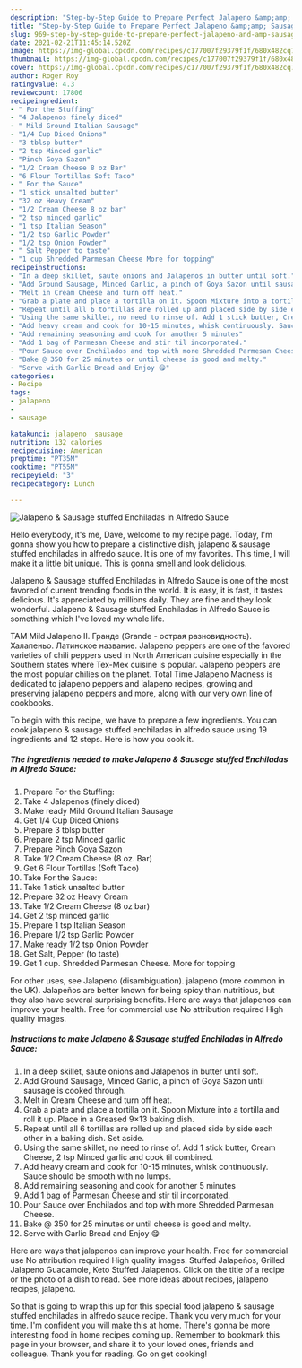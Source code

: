 ```yaml
---
description: "Step-by-Step Guide to Prepare Perfect Jalapeno &amp;amp; Sausage stuffed Enchiladas in Alfredo Sauce"
title: "Step-by-Step Guide to Prepare Perfect Jalapeno &amp;amp; Sausage stuffed Enchiladas in Alfredo Sauce"
slug: 969-step-by-step-guide-to-prepare-perfect-jalapeno-and-amp-sausage-stuffed-enchiladas-in-alfredo-sauce
date: 2021-02-21T11:45:14.520Z
image: https://img-global.cpcdn.com/recipes/c177007f29379f1f/680x482cq70/jalapeno-sausage-stuffed-enchiladas-in-alfredo-sauce-recipe-main-photo.jpg
thumbnail: https://img-global.cpcdn.com/recipes/c177007f29379f1f/680x482cq70/jalapeno-sausage-stuffed-enchiladas-in-alfredo-sauce-recipe-main-photo.jpg
cover: https://img-global.cpcdn.com/recipes/c177007f29379f1f/680x482cq70/jalapeno-sausage-stuffed-enchiladas-in-alfredo-sauce-recipe-main-photo.jpg
author: Roger Roy
ratingvalue: 4.3
reviewcount: 17806
recipeingredient:
- " For the Stuffing"
- "4 Jalapenos finely diced"
- " Mild Ground Italian Sausage"
- "1/4 Cup Diced Onions"
- "3 tblsp butter"
- "2 tsp Minced garlic"
- "Pinch Goya Sazon"
- "1/2 Cream Cheese 8 oz Bar"
- "6 Flour Tortillas Soft Taco"
- " For the Sauce"
- "1 stick unsalted butter"
- "32 oz Heavy Cream"
- "1/2 Cream Cheese 8 oz bar"
- "2 tsp minced garlic"
- "1 tsp Italian Season"
- "1/2 tsp Garlic Powder"
- "1/2 tsp Onion Powder"
- " Salt Pepper to taste"
- "1 cup Shredded Parmesan Cheese More for topping"
recipeinstructions:
- "In a deep skillet, saute onions and Jalapenos in butter until soft."
- "Add Ground Sausage, Minced Garlic, a pinch of Goya Sazon until sausage is cooked through."
- "Melt in Cream Cheese and turn off heat."
- "Grab a plate and place a tortilla on it. Spoon Mixture into a tortilla and roll it up. Place in a Greased 9×13 baking dish."
- "Repeat until all 6 tortillas are rolled up and placed side by side each other in a baking dish. Set aside."
- "Using the same skillet, no need to rinse of. Add 1 stick butter, Cream Cheese, 2 tsp Minced garlic and cook til combined."
- "Add heavy cream and cook for 10-15 minutes, whisk continuously. Sauce should be smooth with no lumps."
- "Add remaining seasoning and cook for another 5 minutes"
- "Add 1 bag of Parmesan Cheese and stir til incorporated."
- "Pour Sauce over Enchilados and top with more Shredded Parmesan Cheese."
- "Bake @ 350 for 25 minutes or until cheese is good and melty."
- "Serve with Garlic Bread and Enjoy 😋"
categories:
- Recipe
tags:
- jalapeno
- 
- sausage

katakunci: jalapeno  sausage 
nutrition: 132 calories
recipecuisine: American
preptime: "PT35M"
cooktime: "PT55M"
recipeyield: "3"
recipecategory: Lunch

---
```



![Jalapeno &amp; Sausage stuffed Enchiladas in Alfredo Sauce](https://img-global.cpcdn.com/recipes/c177007f29379f1f/680x482cq70/jalapeno-sausage-stuffed-enchiladas-in-alfredo-sauce-recipe-main-photo.jpg)

Hello everybody, it's me, Dave, welcome to my recipe page. Today, I'm gonna show you how to prepare a distinctive dish, jalapeno &amp; sausage stuffed enchiladas in alfredo sauce. It is one of my favorites. This time, I will make it a little bit unique. This is gonna smell and look delicious.

Jalapeno &amp; Sausage stuffed Enchiladas in Alfredo Sauce is one of the most favored of current trending foods in the world. It is easy, it is fast, it tastes delicious. It's appreciated by millions daily. They are fine and they look wonderful. Jalapeno &amp; Sausage stuffed Enchiladas in Alfredo Sauce is something which I've loved my whole life.

TAM Mild Jalapeno II. Гранде (Grande - острая разновидность). Халапеньо. Латинское название. Jalapeno peppers are one of the favored varieties of chili peppers used in North American cuisine especially in the Southern states where Tex-Mex cuisine is popular. Jalapeño peppers are the most popular chilies on the planet. Total Time Jalapeno Madness is dedicated to jalapeno peppers and jalapeno recipes, growing and preserving jalapeno peppers and more, along with our very own line of cookbooks.


To begin with this recipe, we have to prepare a few ingredients. You can cook jalapeno &amp; sausage stuffed enchiladas in alfredo sauce using 19 ingredients and 12 steps. Here is how you cook it.

<!--inarticleads1-->

##### The ingredients needed to make Jalapeno &amp; Sausage stuffed Enchiladas in Alfredo Sauce:

1. Prepare  For the Stuffing:
1. Take 4 Jalapenos (finely diced)
1. Make ready  Mild Ground Italian Sausage
1. Get 1/4 Cup Diced Onions
1. Prepare 3 tblsp butter
1. Prepare 2 tsp Minced garlic
1. Prepare Pinch Goya Sazon
1. Take 1/2 Cream Cheese (8 oz. Bar)
1. Get 6 Flour Tortillas (Soft Taco)
1. Take  For the Sauce:
1. Take 1 stick unsalted butter
1. Prepare 32 oz Heavy Cream
1. Take 1/2 Cream Cheese (8 oz bar)
1. Get 2 tsp minced garlic
1. Prepare 1 tsp Italian Season
1. Prepare 1/2 tsp Garlic Powder
1. Make ready 1/2 tsp Onion Powder
1. Get  Salt, Pepper (to taste)
1. Get 1 cup. Shredded Parmesan Cheese. More for topping


For other uses, see Jalapeno (disambiguation). jalapeno (more common in the UK). Jalapeños are better known for being spicy than nutritious, but they also have several surprising benefits. Here are ways that jalapenos can improve your health. Free for commercial use No attribution required High quality images. 

<!--inarticleads2-->

##### Instructions to make Jalapeno &amp; Sausage stuffed Enchiladas in Alfredo Sauce:

1. In a deep skillet, saute onions and Jalapenos in butter until soft.
1. Add Ground Sausage, Minced Garlic, a pinch of Goya Sazon until sausage is cooked through.
1. Melt in Cream Cheese and turn off heat.
1. Grab a plate and place a tortilla on it. Spoon Mixture into a tortilla and roll it up. Place in a Greased 9×13 baking dish.
1. Repeat until all 6 tortillas are rolled up and placed side by side each other in a baking dish. Set aside.
1. Using the same skillet, no need to rinse of. Add 1 stick butter, Cream Cheese, 2 tsp Minced garlic and cook til combined.
1. Add heavy cream and cook for 10-15 minutes, whisk continuously. Sauce should be smooth with no lumps.
1. Add remaining seasoning and cook for another 5 minutes
1. Add 1 bag of Parmesan Cheese and stir til incorporated.
1. Pour Sauce over Enchilados and top with more Shredded Parmesan Cheese.
1. Bake @ 350 for 25 minutes or until cheese is good and melty.
1. Serve with Garlic Bread and Enjoy 😋


Here are ways that jalapenos can improve your health. Free for commercial use No attribution required High quality images. Stuffed Jalapeños, Grilled Jalapeno Guacamole, Keto Stuffed Jalapenos. Click on the title of a recipe or the photo of a dish to read. See more ideas about recipes, jalapeno recipes, jalapeno. 

So that is going to wrap this up for this special food jalapeno &amp; sausage stuffed enchiladas in alfredo sauce recipe. Thank you very much for your time. I'm confident you will make this at home. There's gonna be more interesting food in home recipes coming up. Remember to bookmark this page in your browser, and share it to your loved ones, friends and colleague. Thank you for reading. Go on get cooking!
